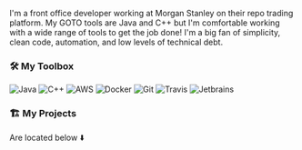

<!--<img width='100%' src='images/banner.png' >-->


I'm a front office developer working at Morgan Stanley on their repo trading platform. My GOTO tools are Java and C++ but I'm comfortable working with a wide range of tools to get the job done! I'm a big fan of simplicity, clean code, automation, and low levels of technical debt.

### 🛠️ My Toolbox

![Java](https://img.shields.io/badge/Java-ED8B00?style=for-the-badge&logo=java&logoColor=white) ![C++](https://img.shields.io/badge/C%2B%2B-00599C?style=for-the-badge&logo=c%2B%2B&logoColor=white) ![AWS](https://img.shields.io/badge/Amazon%20AWS-%7B232F3E%7D?style=for-the-badge&logo=amazonaws&logoColor=white) ![Docker](https://img.shields.io/badge/Docker-2CA5E0?style=for-the-badge&logo=docker&logoColor=white) ![Git](https://img.shields.io/badge/Git-F05032?style=for-the-badge&logo=git&logoColor=white) ![Travis](https://img.shields.io/badge/travis_CI-FFFFFF?style=for-the-badge&logo=travisci&logoColor=black) ![Jetbrains](https://img.shields.io/badge/JetBrains-3c4043?style=for-the-badge&logo=JetBrains&logoColor=white) 

### 🏗️ My Projects

Are located below ⬇️
